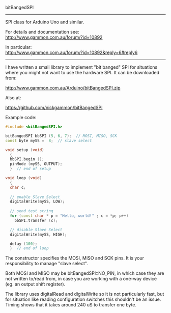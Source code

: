 bitBangedSPI  
    
----    
  
SPI class for Arduino Uno and similar.  
  
For details and documentation see:  
http://www.gammon.com.au/forum/?id=10892  
  
In particular:  
http://www.gammon.com.au/forum/?id=10892&reply=6#reply6  
  
----  

I have written a small library to implement "bit banged" SPI for situations where you might not want to use the hardware SPI. It can be downloaded from:

http://www.gammon.com.au/Arduino/bitBangedSPI.zip

Also at:

https://github.com/nickgammon/bitBangedSPI

Example code:

```C++
#include <bitBangedSPI.h>

bitBangedSPI bbSPI (5, 6, 7);  // MOSI, MISO, SCK
const byte mySS =  8;  // slave select

void setup (void)
  {
  bbSPI.begin ();
  pinMode (mySS, OUTPUT);
  }  // end of setup

void loop (void)
  {
  char c;
  
  // enable Slave Select
  digitalWrite(mySS, LOW); 
  
  // send test string
  for (const char * p = "Hello, world!" ; c = *p; p++)
    bbSPI.transfer (c);

  // disable Slave Select
  digitalWrite(mySS, HIGH);

  delay (100); 
  }  // end of loop
```

The constructor specifies the MOSI, MISO and SCK pins. It is your responsibility to manage "slave select".

Both MOSI and MISO may be bitBangedSPI::NO_PIN, in which case they are not written to/read from, in case you are working with a one-way device (eg. an output shift register).

The library uses digitalRead and digitalWrite so it is not particularly fast, but for situation like reading configuration switches this shouldn't be an issue. Timing shows that it takes around 240 uS to transfer one byte.
